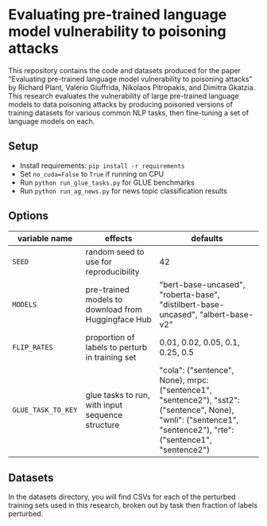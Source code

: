 # Evaluating pre-trained language model vulnerability to poisoning attacks

This repository contains the code and datasets produced for the paper "Evaluating pre-trained language model 
vulnerability to poisoning attacks" by Richard Plant, Valerio Giuffrida, Nikolaos Pitropakis, and Dimitra Gkatzia. This 
research evaluates the vulnerability of large pre-trained language models to data poisoning attacks by producing 
poisoned versions of training datasets for various common NLP tasks, then fine-tuning a set of language models on each.

## Setup

* Install requirements: `pip install -r requirements`
* Set `no_cuda=False` to `True` if running on CPU
* Run `python run_glue_tasks.py` for GLUE benchmarks
* Run `python run_ag_news.py` for news topic classification results

## Options

| variable name | effects | defaults |
| ------------- | ------- | -------- |
| `SEED` | random seed to use for reproducibility | 42 |
| `MODELS` | pre-trained models to download from Huggingface Hub | "bert-base-uncased", "roberta-base", "distilbert-base-uncased", "albert-base-v2" |
| `FLIP_RATES` | proportion of labels to perturb in training set | 0.01, 0.02, 0.05, 0.1, 0.25, 0.5 |
| `GLUE_TASK_TO_KEY ` | glue tasks to run, with input sequence structure | "cola": ("sentence", None), mrpc: ("sentence1", "sentence2"), "sst2": ("sentence", None), "wnli": ("sentence1", "sentence2"), "rte": ("sentence1", "sentence2") |

## Datasets

In the datasets directory, you will find CSVs for each of the perturbed training sets used in this research, broken out
by task then fraction of labels perturbed.
